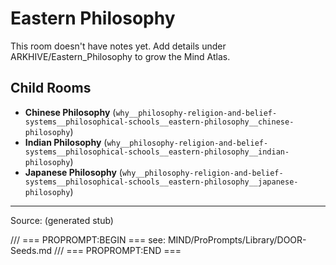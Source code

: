# Eastern Philosophy

This room doesn't have notes yet. Add details under ARKHIVE/Eastern_Philosophy to grow the Mind Atlas.

## Child Rooms
- **Chinese Philosophy** (`why__philosophy-religion-and-belief-systems__philosophical-schools__eastern-philosophy__chinese-philosophy`)
- **Indian Philosophy** (`why__philosophy-religion-and-belief-systems__philosophical-schools__eastern-philosophy__indian-philosophy`)
- **Japanese Philosophy** (`why__philosophy-religion-and-belief-systems__philosophical-schools__eastern-philosophy__japanese-philosophy`)

---
Source: (generated stub)

/// === PROPROMPT:BEGIN ===
see: MIND/ProPrompts/Library/DOOR-Seeds.md
/// === PROPROMPT:END ===

